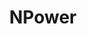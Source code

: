 ---
facebook: https://facebook.com/npower.org
instagram: https://instagram.com/npowerorg
linkedin: https://linkedin.com/company/npower-ny
logohandle: npower
sort: npower
title: NPower
twitter: https://x.com/NPowerOrg
website: https://www.npower.org/
youtube: https://youtube.com/user/NPowerOrg
---
